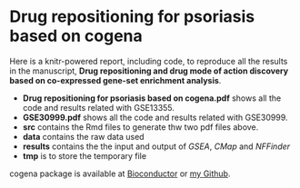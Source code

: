 # Drug repositioning for psoriasis based on cogena

Here is a knitr-powered report, including code, to reproduce all the results in 
the manuscript, **Drug repositioning and drug mode of action discovery based 
on co-expressed gene-set enrichment analysis**.


* __Drug repositioning for psoriasis based on cogena.pdf__ shows all the code and results related with GSE13355.
* __GSE30999.pdf__ shows all the code and results related with GSE30999.
* __src__ contains the Rmd files to generate thw two pdf files above.
* __data__ contains the raw data used
* __results__ contains the the input and output of _GSEA_, _CMap_ and _NFFinder_
* __tmp__ is to store the temporary file

cogena package is available at [Bioconductor](https://bioconductor.org/packages/cogena/) or [my Github](https://github.com/zhilongjia/cogena).
